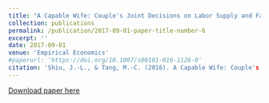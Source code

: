 ```yaml
---
title: "A Capable Wife: Couple's Joint Decisions on Labor Supply and Family Chores"
collection: publications
permalink: /publication/2017-09-01-paper-title-number-6
excerpt: ''
date: 2017-09-01
venue: 'Empirical Economics'
#paperurl: 'https://doi.org/10.1007/s00181-016-1126-0'
citation: 'Shiu, J.-L., & Tang, M.-C. (2016). A Capable Wife: Couple's Joint Decisions on Labor Supply and Family Chores. Empirical Economics. 53(2), 827-851. '
---
```


[Download paper here](https://drive.googhttps://drive.google.com/open?id=0Bz425neBSWI_X0JONjJZMjl4RVE)
